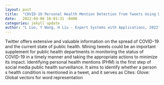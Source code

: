 ```yaml
---
layout: post
title:  "COVID-19 Personal Health Mention Detection from Tweets Using Dual Convolutional Neural Network"
date:   2022-04-06 16:01:31 -0400
categories: jekyll update
author: "L Luo, Y Wang, H Liu - Expert Systems with Applications, 2022"
---
```

Twitter offers extensive and valuable information on the spread of COVID-19 and the current state of public health. Mining tweets could be an important supplement for public health departments in monitoring the status of COVID-19 in a timely manner and taking the appropriate actions to minimize its impact. Identifying personal health mentions (PHM) is the first step of social media public health surveillance. It aims to identify whether a person s health condition is mentioned in a tweet, and it serves as Cites: Glove: Global vectors for word representation